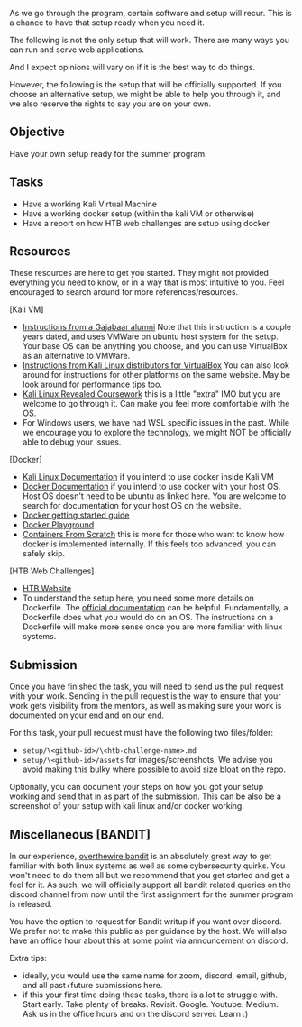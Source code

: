 As we go through the program, certain software and setup will recur.
This is a chance to have that setup ready when you need it.

The following is not the only setup that will work. 
There are many ways you can run and serve web applications.

And I expect opinions will vary on if it is the best way to do things.

However, the following is the setup that will be officially supported.
If you choose an alternative setup, we might be able to help you through
it, and we also reserve the rights to say you are on your own.

## Objective

Have your own setup ready for the summer program.

## Tasks

- Have a working Kali Virtual Machine
- Have a working docker setup (within the kali VM or otherwise)
- Have a report on how HTB web challenges are setup
using docker

## Resources
These resources are here to get you started. 
They might not provided everything you need to know,
or in a way that is most intuitive to you.
Feel encouraged to search around for more references/resources.

[Kali VM]
- [Instructions from a Gajabaar alumni](https://prasantadh.notion.site/Kali-Linux-on-VMware-58de004253f844d0b5248094a5decdbb)
Note that this instruction is a couple years dated, and uses VMWare on
ubuntu host system for the setup. Your base OS can be anything you choose,
and you can use VirtualBox as an alternative to VMWare. 
- [Instructions from Kali Linux distributors for VirtualBox](https://www.kali.org/docs/virtualization/import-premade-virtualbox/) 
You can also look around for instructions for other platforms 
on the same website. May be look around for performance tips too.
- [Kali Linux Revealed Coursework](https://portal.offsec.com/courses/pen-103/books-and-videos/modules) 
this is a little "extra" IMO but you are welcome to go through it.
Can make you feel more comfortable with the OS.
- For Windows users, we have had WSL specific issues in the past. 
While we encourage you to explore the technology, 
we might NOT be officially able to debug your issues. 


[Docker]
- [Kali Linux Documentation](https://www.kali.org/docs/containers/installing-docker-on-kali/) 
if you intend to use docker inside Kali VM
- [Docker Documentation](https://docs.docker.com/engine/install/ubuntu/) 
if you intend to use docker with your host OS.
Host OS doesn't need to be ubuntu as linked here.
You are welcome to search for documentation for your host OS on the website.
- [Docker getting started guide](https://docs.docker.com/get-started/)
- [Docker Playground](https://www.docker.com/101-tutorial/)
- [Containers From Scratch](https://www.youtube.com/watch?v=8fi7uSYlOdc)
this is more for those who want to know how docker is implemented
internally. If this feels too advanced, you can safely skip.

[HTB Web Challenges]
- [HTB Website](https://www.hackthebox.com)
- To understand the setup here, you need some more details on Dockerfile.
The [official documentation](https://docs.docker.com/engine/reference/builder/#:~:text=A%20Dockerfile%20is%20a%20text,can%20use%20in%20a%20Dockerfile%20.) can be helpful.
Fundamentally, a Dockerfile does what you would do on an OS.
The instructions on a Dockerfile will make more sense once
you are more familiar with linux systems.

## Submission

Once you have finished the task, 
you will need to send us the pull request with your work.
Sending in the pull request is the way to ensure that
your work gets visibility from the mentors, as well as
making sure your work is documented on your end and on 
our end.

For this task, your pull request must have the following two files/folder:
- `setup/\<github-id>/\<htb-challenge-name>.md`
- `setup/\<github-id>/assets` for images/screenshots. We advise you
avoid making this bulky where possible to avoid size bloat on the repo.

Optionally, you can document your steps on how you got your setup working
and send that in as part of the submission. This can be also be a
screenshot of your setup with kali linux and/or docker working.


## Miscellaneous [BANDIT]
In our experience, [overthewire bandit](https://overthewire.org/wargames/bandit/) 
is an absolutely great way to get familiar with both linux systems
as well as some cybersecurity quirks. You won't need to do them all
but we recommend that you get started and get a feel for it.
As such, we will officially support all bandit related queries 
on the discord channel from now until the first assignment
for the summer program is released.

You have the option to request for Bandit writup if you want over discord.
We prefer not to make this public as per guidance by the host.
We will also have an office hour about this at some point via
announcement on discord.

Extra tips:
- ideally, you would use the same name for zoom, discord, 
email, github, and all past+future submissions here.
- if this your first time doing these tasks, there is a lot to struggle
with. Start early. Take plenty of breaks. Revisit. Google. Youtube.
Medium. Ask us in the office hours and on the discord server.
Learn :)

